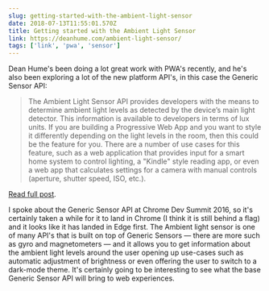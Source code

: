 ```yaml
---
slug: getting-started-with-the-ambient-light-sensor
date: 2018-07-13T11:55:01.570Z
title: Getting started with the Ambient Light Sensor
link: https://deanhume.com/ambient-light-sensor/
tags: ['link', 'pwa', 'sensor']
---
```

Dean Hume's been doing a lot great work with PWA's recently, and he's also been exploring a lot of the new platform API's, in this case the Generic Sensor API:

> The Ambient Light Sensor API provides developers with the means to determine ambient light levels as detected by the device&#x2019;s main light detector. This information is available to developers in terms of lux units. If you are building a Progressive Web App and you want to style it differently depending on the light levels in the room, then this could be the feature for you. There are a number of use cases for this feature, such as a web application that provides input for a smart home system to control lighting, a "Kindle" style reading app, or even a web app that calculates settings for a camera with manual controls (aperture, shutter speed, ISO, etc.).
> 
> 

[Read full post](https://deanhume.com/ambient-light-sensor/).

I spoke about the Generic Sensor API at Chrome Dev Summit 2016, so it's certainly taken a while for it to land in Chrome (I think it is still behind a flag) and it looks like it has landed in Edge first. The Ambient light sensor is one of many API's that is built on top of Generic Sensors &mdash; there are more such as gyro and magnetometers &mdash; and it allows you to get information about the ambient light levels around the user opening up use-cases such as automatic adjustment of brightness or even offering the user to switch to a dark-mode theme.  It's certainly going to be interesting to see what the base Generic Sensor API will bring to web experiences.
